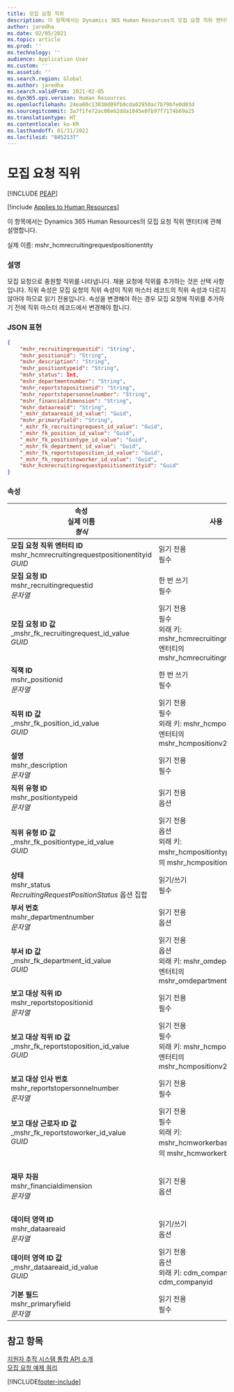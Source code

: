 ```yaml
---
title: 모집 요청 직위
description: 이 항목에서는 Dynamics 365 Human Resources의 모집 요청 직위 엔터티에 관해 설명합니다.
author: jaredha
ms.date: 02/05/2021
ms.topic: article
ms.prod: ''
ms.technology: ''
audience: Application User
ms.custom: ''
ms.assetid: ''
ms.search.region: Global
ms.author: jaredha
ms.search.validFrom: 2021-02-05
ms.dyn365.ops.version: Human Resources
ms.openlocfilehash: 24ea00c13030d09fb9cda02950ac7b79bfe0d03d
ms.sourcegitcommit: 3a7f1fe72ac08e62dda1045e0fb97f7174b69a25
ms.translationtype: HT
ms.contentlocale: ko-KR
ms.lasthandoff: 01/31/2022
ms.locfileid: "8452137"
---
```

# <a name="recruiting-request-position"></a>모집 요청 직위


[!INCLUDE [PEAP](../includes/peap-1.md)]

[!include [Applies to Human Resources](../includes/applies-to-hr.md)]

이 항목에서는 Dynamics 365 Human Resources의 모집 요청 직위 엔터티에 관해 설명합니다.

실제 이름: mshr_hcmrecruitingrequestpositionentity

### <a name="description"></a>설명

모집 요청으로 충원할 직위를 나타냅니다. 채용 요청에 직위를 추가하는 것은 선택 사항입니다. 직위 속성은 모집 요청의 직위 속성이 직위 마스터 레코드의 직위 속성과 다르지 않아야 하므로 읽기 전용입니다. 속성을 변경해야 하는 경우 모집 요청에 직위를 추가하기 전에 직위 마스터 레코드에서 변경해야 합니다.

### <a name="json-representation"></a>JSON 표현
```json
{
    "mshr_recruitingrequestid": "String",
    "mshr_positionid": "String",
    "mshr_description": "String",
    "mshr_positiontypeid": "String",
    "mshr_status": Int,
    "mshr_departmentnumber": "String",
    "mshr_reportstopositionid": "String",
    "mshr_reportstopersonnelnumber": "String",
    "mshr_financialdimension": "String",
    "mshr_dataareaid": "String",
    "_mshr_dataareaid_id_value": "Guid",
    "mshr_primaryfield": "String",
    "_mshr_fk_recruitingrequest_id_value": "Guid",
    "_mshr_fk_position_id_value": "Guid",
    "_mshr_fk_positiontype_id_value": "Guid",
    "_mshr_fk_department_id_value": "Guid",
    "_mshr_fk_reportstoposition_id_value": "Guid",
    "_mshr_fk_reportstoworker_id_value": "Guid",
    "mshr_hcmrecruitingrequestpositionentityid": "Guid"
}
```

### <a name="properties"></a>속성

| 속성<br>**실제 이름**<br>**_형식_** | 사용 | 설명 |
| --- | --- | --- |
| **모집 요청 직위 엔터티 ID**<br>mshr_hcmrecruitingrequestpositionentityid<br>*GUID* | 읽기 전용<br>필수 |    모집 요청 직위 레코드에 대한 시스템 생성 고유 식별자. |
| **모집 요청 ID**<br>mshr_recruitingrequestid<br>*문자열* | 한 번 쓰기<br>필수 | 모집 요청에 대한 사용자가 읽을 수 있는 고유 식별자. |
| **모집 요청 ID 값**<br>_mshr_fk_recruitingrequest_id_value<br>*GUID* | 읽기 전용<br>필수<br>외래 키: mshr_hcmrecruitingrequestentity 엔터티의 mshr_hcmrecruitingrequestentityid | 직위가 할당된 모집 요청에 대한 시스템 생성 고유 식별자. |
| **직책 ID**<br>mshr_positionid<br>*문자열* | 한 번 쓰기<br>필수 | 직위에 대한 사용자가 읽을 수 있는 고유 식별자. |
| **직위 ID 값**<br>_mshr_fk_position_id_value<br>*GUID* | 읽기 전용<br>필수<br>외래 키: mshr_hcmpositionv2entity 엔터티의 mshr_hcmpositionv2entityid | 직위에 대한 시스템 생성 식별자. |
| **설명**<br>mshr_description<br>*문자열* | 읽기 전용<br>필수 | 직위 설명 |
| **직위 유형 ID**<br>mshr_positiontypeid<br>*문자열* | 읽기 전용<br>옵션 | 이 직위의 직위 유형에 대한 사용자가 읽을 수 있는 고유 식별자. |
| **직위 유형 ID 값**<br>_mshr_fk_positiontype_id_value<br>*GUID* | 읽기 전용<br>옵션<br>외래 키: mshr_hcmpositiontypeentity 엔터티의 mshr_hcmpositiontypeentityid | 이 직위의 직위 유형에 대한 시스템 생성 고유 식별자. |
| **상태**<br>mshr_status<br>*RecruitingRequestPositionStatus* 옵션 집합 | 읽기/쓰기<br>필수 | 모집 요청에 대한 직위의 상태. |
| **부서 번호**<br>mshr_departmentnumber<br>*문자열* | 읽기 전용<br>옵션<br> | 직위의 부서 번호. |
| **부서 ID 값**<br>_mshr_fk_department_id_value<br>*GUID* | 읽기 전용<br>옵션<br>외래 키: mshr_omdepartmententity 엔터티의 mshr_omdepartmententityid | 직위의 부서에 대한 시스템 생성 고유 식별자. |
| **보고 대상 직위 ID**<br>mshr_reportstopositionid<br>*문자열* | 읽기 전용<br>필수 | 모집된 직위가 조직 계층에서 보고하는 직위에 대한 사용자가 읽을 수 있는 ID. |
| **보고 대상 직위 ID 값**<br>_mshr_fk_reportstoposition_id_value<br>*GUID* | 읽기 전용<br>필수<br>외래 키: mshr_hcmpositionv2entity 엔터티의 mshr_hcmpositionv2entityid | 모집된 직위가 보고하는 직위에 대한 시스템 생성 ID. |
| **보고 대상 인사 번호**<br>mshr_reportstopersonnelnumber<br>*문자열* | 읽기 전용<br>필수 | 채용된 후보자가 보고할 근로자의 근로자 ID. |
| **보고 대상 근로자 ID 값**<br>_mshr_fk_reportstoworker_id_value<br>*GUID* | 읽기 전용<br>필수<br>외래 키: mshr_hcmworkerbaseentity 엔터티의 mshr_hcmworkerbaseentityid | 채용된 후보자가 보고할 근로자에 대한 시스템 생성 ID. |
| **재무 차원**<br>mshr_financialdimension<br>*문자열* | 읽기 전용<br>옵션 | 직위에 할당된 재무 차원(예: 비용 센터). 재무 차원은 법인별로 각 직위에 할당됩니다. 차원에 정의된 비용 센터는 mshr_dimattributeomcostcenterentity 엔터티를 통해 액세스할 수 있습니다. |
| **데이터 영역 ID**<br>mshr_dataareaid<br>*문자열* | 읽기/쓰기<br>옵션 | 모집 요청 직위에 대한 법인(회사)을 지정합니다. |
| **데이터 영역 ID 값**<br>_mshr_dataareaid_id_value<br>*GUID* | 읽기 전용<br>옵션<br>외래 키: cdm_company 엔터티의 cdm_companyid | 모집 요청 직위에 대한 법인(회사)을 식별하는 시스템 생성 GUID 값. |
| **기본 필드**<br>mshr_primaryfield<br>*문자열* | 읽기 전용<br>필수 | 레코드를 고유하게 식별하는 다른 방법으로 모집 요청 값, 직위 ID를 연결합니다. |

## <a name="see-also"></a>참고 항목

[지원자 추적 시스템 통합 API 소개](hr-admin-integration-ats-api-introduction.md)<br>
[모집 요청 예제 쿼리](hr-admin-integration-ats-api-recruiting-request-example-query.md)



[!INCLUDE[footer-include](../includes/footer-banner.md)]
